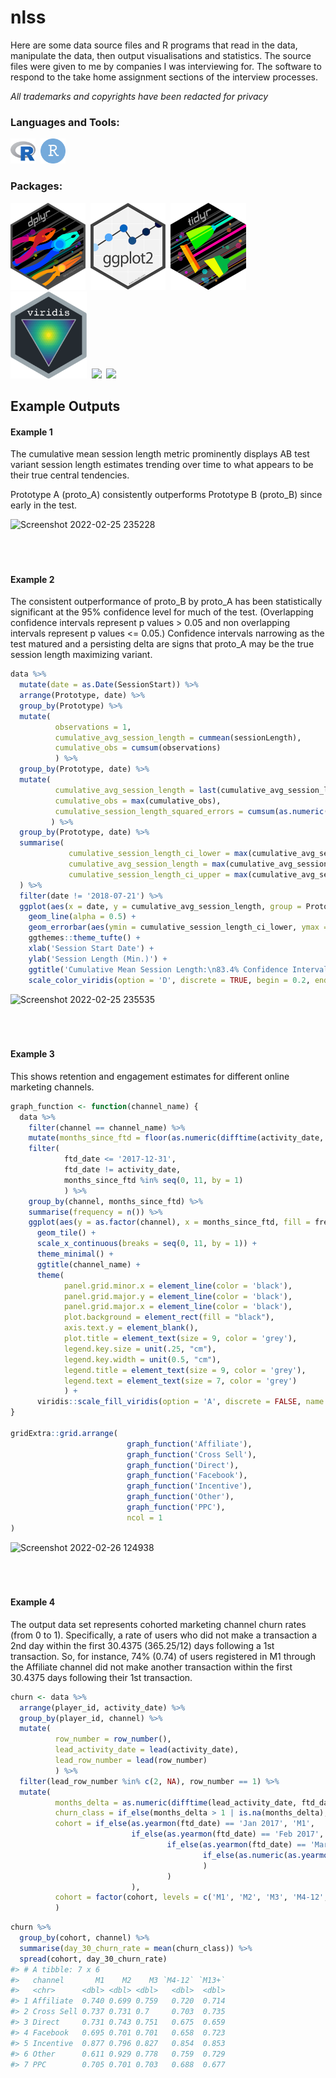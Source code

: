 # nlss
Here are some data source files and R programs that read in the data, manipulate the data, then output visualisations and statistics.
The source files were given to me by companies I was interviewing for. The software to respond to the take home assignment sections of the interview processes.

_All trademarks and copyrights have been redacted for privacy_

### Languages and Tools:
<div>
  <img src="https://github.com/devicons/devicon/blob/master/icons/r/r-original.svg" title="r" alt="r" width="40" height="40"/>&nbsp;
  <img src="https://github.com/devicons/devicon/blob/master/icons/rstudio/rstudio-original.svg" title="RStudio" alt="RStudio" width="40" height="40"/>&nbsp;
</div>

### Packages:
<div>
  <img src="https://github.com/tidyverse/dplyr/raw/main/man/figures/logo.png" height="139" style="max-width: 100%;"/>&nbsp;
  <img src="https://github.com/tidyverse/ggplot2/raw/main/man/figures/logo.png" height="139" style="max-width: 100%;"/>&nbsp;
  <img src="https://github.com/tidyverse/tidyr/raw/main/man/figures/logo.png"  height="139" style="max-width: 100%;"/>&nbsp;
  <img src="https://github.com/sjmgarnier/viridis/raw/master/man/figures/logo.png" height="139" style="max-width: 100%;"/>&nbsp;
  <img src="https://github.com/tidyverse/readr/raw/main/man/figures/logo.png" height="139" style="max-width: 100%;"/>&nbsp;
  <img src="https://github.com/tidyverse/readxl/raw/main/man/figures/logo.png" height="139" style="max-width: 100%;"/>&nbsp;
</div>

## Example Outputs
#### Example 1
The cumulative mean session length metric prominently displays AB test variant session length estimates trending over time to what appears to be their true central tendencies.

Prototype A (proto_A) consistently outperforms Prototype B (proto_B) since early in the test.

![Screenshot 2022-02-25 235228](https://user-images.githubusercontent.com/25012294/155818266-467aeecf-c9ac-4627-a13f-cc809eb24d24.png)
<br>
<br>
<br>
<br>
#### Example 2
The consistent outperformance of proto_B by proto_A has been statistically significant at the 95% confidence level for much of the test.
(Overlapping confidence intervals represent p values > 0.05 and non overlapping intervals represent p values <= 0.05.) 
Confidence intervals narrowing as the test matured and a persisting delta are signs that proto_A may be the true session length maximizing variant.

```r
data %>% 
  mutate(date = as.Date(SessionStart)) %>% 
  arrange(Prototype, date) %>% 
  group_by(Prototype) %>% 
  mutate(
          observations = 1,
          cumulative_avg_session_length = cummean(sessionLength),
          cumulative_obs = cumsum(observations)
          ) %>% 
  group_by(Prototype, date) %>% 
  mutate(
          cumulative_avg_session_length = last(cumulative_avg_session_length),
          cumulative_obs = max(cumulative_obs),
          cumulative_session_length_squared_errors = cumsum(as.numeric(sessionLength - cumulative_avg_session_length)^2)
         ) %>% 
  group_by(Prototype, date) %>%
  summarise(
             cumulative_session_length_ci_lower = max(cumulative_avg_session_length) - 1.39 * (sqrt(max(cumulative_session_length_squared_errors)/max(cumulative_obs)) / sqrt(max(cumulative_obs))),
             cumulative_avg_session_length = max(cumulative_avg_session_length),
             cumulative_session_length_ci_upper = max(cumulative_avg_session_length) + 1.39 * (sqrt(max(cumulative_session_length_squared_errors)/max(cumulative_obs)) / sqrt(max(cumulative_obs)))
  ) %>% 
  filter(date != '2018-07-21') %>% 
  ggplot(aes(x = date, y = cumulative_avg_session_length, group = Prototype, col = Prototype)) +
    geom_line(alpha = 0.5) +
    geom_errorbar(aes(ymin = cumulative_session_length_ci_lower, ymax = cumulative_session_length_ci_upper), width = 0.15) +
    ggthemes::theme_tufte() +
    xlab('Session Start Date') +
    ylab('Session Length (Min.)') +
    ggtitle('Cumulative Mean Session Length:\n83.4% Confidence Intervals') +
    scale_color_viridis(option = 'D', discrete = TRUE, begin = 0.2, end = 0.8)
```
![Screenshot 2022-02-25 235535](https://user-images.githubusercontent.com/25012294/155818740-df1b6321-74a6-48b3-a3d7-e7a02cece2ce.png)
<br>
<br>
<br>
<br>
#### Example 3
This shows retention and engagement estimates for different online marketing channels.

```r
graph_function <- function(channel_name) {
  data %>% 
    filter(channel == channel_name) %>% 
    mutate(months_since_ftd = floor(as.numeric(difftime(activity_date, ftd_date, units = "days"))/(365.25/12))) %>% 
    filter(
            ftd_date <= '2017-12-31',
            ftd_date != activity_date,
            months_since_ftd %in% seq(0, 11, by = 1) 
            ) %>% 
    group_by(channel, months_since_ftd) %>% 
    summarise(frequency = n()) %>% 
    ggplot(aes(y = as.factor(channel), x = months_since_ftd, fill = frequency)) +
      geom_tile() +
      scale_x_continuous(breaks = seq(0, 11, by = 1)) +
      theme_minimal() +
      ggtitle(channel_name) +
      theme(
            panel.grid.minor.x = element_line(color = 'black'),
            panel.grid.major.y = element_line(color = 'black'),
            panel.grid.major.x = element_line(color = 'black'),
            plot.background = element_rect(fill = "black"),
            axis.text.y = element_blank(),
            plot.title = element_text(size = 9, color = 'grey'),
            legend.key.size = unit(.25, "cm"),
            legend.key.width = unit(0.5, "cm"),
            legend.title = element_text(size = 9, color = 'grey'),
            legend.text = element_text(size = 7, color = 'grey')
            ) +
      viridis::scale_fill_viridis(option = 'A', discrete = FALSE, name = 'Deposit Frequency', labels = scales::comma)
}

gridExtra::grid.arrange(
                          graph_function('Affiliate'),
                          graph_function('Cross Sell'),
                          graph_function('Direct'),
                          graph_function('Facebook'),
                          graph_function('Incentive'),
                          graph_function('Other'),
                          graph_function('PPC'),
                          ncol = 1
)
```
![Screenshot 2022-02-26 124938](https://user-images.githubusercontent.com/25012294/155843970-f8bfa98b-671a-4acd-b581-343b4c30582f.png)
<br>
<br>
<br>
<br>
#### Example 4
The output data set represents cohorted marketing channel churn rates (from 0 to 1). Specifically, a rate of users who did not make a transaction a 2nd day within the first 30.4375 (365.25/12) days following a 1st transaction. So, for instance, 74% (0.74) of users registered in M1 through the Affiliate channel did not make another transaction within the first 30.4375 days following their 1st transaction.

```r
churn <- data %>% 
  arrange(player_id, activity_date) %>% 
  group_by(player_id, channel) %>% 
  mutate(
          row_number = row_number(),
          lead_activity_date = lead(activity_date),
          lead_row_number = lead(row_number)
          ) %>% 
  filter(lead_row_number %in% c(2, NA), row_number == 1) %>% 
  mutate(
          months_delta = as.numeric(difftime(lead_activity_date, ftd_date, units = "days"))/(365.25/12),
          churn_class = if_else(months_delta > 1 | is.na(months_delta), 1, 0),
          cohort = if_else(as.yearmon(ftd_date) == 'Jan 2017', 'M1',
                           if_else(as.yearmon(ftd_date) == 'Feb 2017', 'M2',
                                   if_else(as.yearmon(ftd_date) == 'Mar 2017', 'M3',
                                           if_else(as.numeric(as.yearmon(ftd_date)) >= 2017.25 & as.numeric(as.yearmon(ftd_date)) <= 2017.917, 'M4-12', 'M13+')
                                           )
                                   )
                           ),
          cohort = factor(cohort, levels = c('M1', 'M2', 'M3', 'M4-12', 'M13+'))
          )
```

```r
churn %>% 
  group_by(cohort, channel) %>% 
  summarise(day_30_churn_rate = mean(churn_class)) %>% 
  spread(cohort, day_30_churn_rate)
#> # A tibble: 7 x 6
#>   channel       M1    M2    M3 `M4-12` `M13+`
#>   <chr>      <dbl> <dbl> <dbl>   <dbl>  <dbl>
#> 1 Affiliate  0.740 0.699 0.759   0.720  0.714
#> 2 Cross Sell 0.737 0.731 0.7     0.703  0.735
#> 3 Direct     0.731 0.743 0.751   0.675  0.659
#> 4 Facebook   0.695 0.701 0.701   0.658  0.723
#> 5 Incentive  0.877 0.796 0.827   0.854  0.853
#> 6 Other      0.611 0.929 0.778   0.759  0.729
#> 7 PPC        0.705 0.701 0.703   0.688  0.677
```
